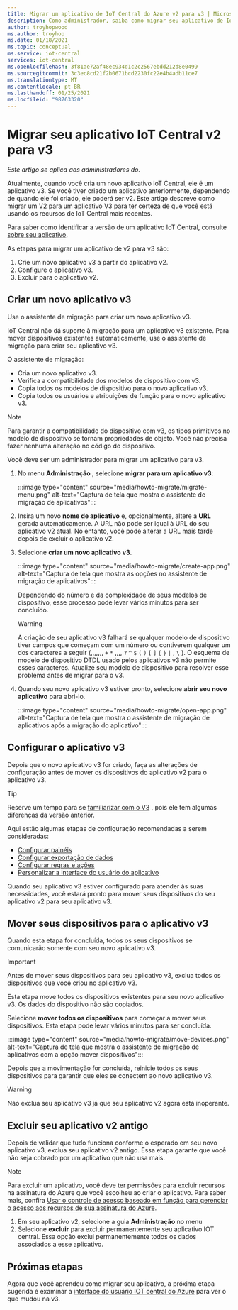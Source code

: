 ```yaml
---
title: Migrar um aplicativo de IoT Central do Azure v2 para v3 | Microsoft Docs
description: Como administrador, saiba como migrar seu aplicativo de IoT Central do Azure v2 para v3
author: troyhopwood
ms.author: troyhop
ms.date: 01/18/2021
ms.topic: conceptual
ms.service: iot-central
services: iot-central
ms.openlocfilehash: 3f81ae72af48ec934d1c2c2567ebdd212d8e0499
ms.sourcegitcommit: 3c3ec8cd21f2b0671bcd2230fc22e4b4adb11ce7
ms.translationtype: MT
ms.contentlocale: pt-BR
ms.lasthandoff: 01/25/2021
ms.locfileid: "98763320"
---
```

# <a name="migrate-your-v2-iot-central-application-to-v3"></a>Migrar seu aplicativo IoT Central v2 para v3

*Este artigo se aplica aos administradores do.*

Atualmente, quando você cria um novo aplicativo IoT Central, ele é um aplicativo v3. Se você tiver criado um aplicativo anteriormente, dependendo de quando ele foi criado, ele poderá ser v2. Este artigo descreve como migrar um V2 para um aplicativo V3 para ter certeza de que você está usando os recursos de IoT Central mais recentes.

Para saber como identificar a versão de um aplicativo IoT Central, consulte [sobre seu aplicativo](howto-get-app-info.md).

As etapas para migrar um aplicativo de v2 para v3 são:

1. Crie um novo aplicativo v3 a partir do aplicativo v2.
1. Configure o aplicativo v3.
1. Excluir para o aplicativo v2.

## <a name="create-a-new-v3-application"></a>Criar um novo aplicativo v3

Use o assistente de migração para criar um novo aplicativo v3.

IoT Central não dá suporte à migração para um aplicativo v3 existente. Para mover dispositivos existentes automaticamente, use o assistente de migração para criar seu aplicativo v3.

O assistente de migração:

- Cria um novo aplicativo v3.
- Verifica a compatibilidade dos modelos de dispositivo com v3.
- Copia todos os modelos de dispositivo para o novo aplicativo v3.
- Copia todos os usuários e atribuições de função para o novo aplicativo v3.

> [!NOTE]
> Para garantir a compatibilidade do dispositivo com v3, os tipos primitivos no modelo de dispositivo se tornam propriedades de objeto. Você não precisa fazer nenhuma alteração no código do dispositivo.

Você deve ser um administrador para migrar um aplicativo para v3.

1. No menu **Administração** , selecione **migrar para um aplicativo v3**:

    :::image type="content" source="media/howto-migrate/migrate-menu.png" alt-text="Captura de tela que mostra o assistente de migração de aplicativos":::

1. Insira um novo **nome de aplicativo** e, opcionalmente, altere a  **URL** gerada automaticamente. A URL não pode ser igual à URL do seu aplicativo v2 atual. No entanto, você pode alterar a URL mais tarde depois de excluir o aplicativo v2.

1. Selecione **criar um novo aplicativo v3**.

    :::image type="content" source="media/howto-migrate/create-app.png" alt-text="Captura de tela que mostra as opções no assistente de migração de aplicativos":::

    Dependendo do número e da complexidade de seus modelos de dispositivo, esse processo pode levar vários minutos para ser concluído.

    > [!Warning]
    > A criação de seu aplicativo v3 falhará se qualquer modelo de dispositivo tiver campos que começam com um número ou contiverem qualquer um dos caracteres a seguir (,,,,,,, `+` `*` ,,,, `?` `^` `$` `(` `)` `[` `]` `{` `}` `|` , `\` ). O esquema de modelo de dispositivo DTDL usado pelos aplicativos v3 não permite esses caracteres. Atualize seu modelo de dispositivo para resolver esse problema antes de migrar para o v3.

1. Quando seu novo aplicativo v3 estiver pronto, selecione **abrir seu novo aplicativo** para abri-lo.

    :::image type="content" source="media/howto-migrate/open-app.png" alt-text="Captura de tela que mostra o assistente de migração de aplicativos após a migração do aplicativo":::

## <a name="configure-the-v3-application"></a>Configurar o aplicativo v3

Depois que o novo aplicativo v3 for criado, faça as alterações de configuração antes de mover os dispositivos do aplicativo v2 para o aplicativo v3.

> [!TIP]
> Reserve um tempo para se [familiarizar com o V3](overview-iot-central-tour.md#navigate-your-application) , pois ele tem algumas diferenças da versão anterior.

Aqui estão algumas etapas de configuração recomendadas a serem consideradas:

- [Configurar painéis](howto-add-tiles-to-your-dashboard.md)
- [Configurar exportação de dados](howto-export-data.md)
- [Configurar regras e ações](quick-configure-rules.md)
- [Personalizar a interface do usuário do aplicativo](howto-customize-ui.md)

Quando seu aplicativo v3 estiver configurado para atender às suas necessidades, você estará pronto para mover seus dispositivos do seu aplicativo v2 para seu aplicativo v3.

## <a name="move-your-devices-to-the-v3-application"></a>Mover seus dispositivos para o aplicativo v3

Quando esta etapa for concluída, todos os seus dispositivos se comunicarão somente com seu novo aplicativo v3.

> [!IMPORTANT]
> Antes de mover seus dispositivos para seu aplicativo v3, exclua todos os dispositivos que você criou no aplicativo v3.

Esta etapa move todos os dispositivos existentes para seu novo aplicativo v3. Os dados do dispositivo não são copiados.

Selecione **mover todos os dispositivos** para começar a mover seus dispositivos. Esta etapa pode levar vários minutos para ser concluída.

:::image type="content" source="media/howto-migrate/move-devices.png" alt-text="Captura de tela que mostra o assistente de migração de aplicativos com a opção mover dispositivos":::

Depois que a movimentação for concluída, reinicie todos os seus dispositivos para garantir que eles se conectem ao novo aplicativo v3.

> [!WARNING]
> Não exclua seu aplicativo v3 já que seu aplicativo v2 agora está inoperante.

## <a name="delete-your-old-v2-application"></a>Excluir seu aplicativo v2 antigo

Depois de validar que tudo funciona conforme o esperado em seu novo aplicativo v3, exclua seu aplicativo v2 antigo. Essa etapa garante que você não seja cobrado por um aplicativo que não usa mais.

> [!Note]
> Para excluir um aplicativo, você deve ter permissões para excluir recursos na assinatura do Azure que você escolheu ao criar o aplicativo. Para saber mais, confira [Usar o controle de acesso baseado em função para gerenciar o acesso aos recursos de sua assinatura do Azure](../../active-directory/role-based-access-control-configure.md).

1. Em seu aplicativo v2, selecione a guia **Administração** no menu
2. Selecione **excluir** para excluir permanentemente seu aplicativo IOT central. Essa opção exclui permanentemente todos os dados associados a esse aplicativo.

## <a name="next-steps"></a>Próximas etapas

Agora que você aprendeu como migrar seu aplicativo, a próxima etapa sugerida é examinar a [interface do usuário IOT central do Azure](overview-iot-central-tour.md) para ver o que mudou na v3.
